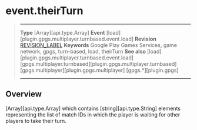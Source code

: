 # event.theirTurn

> --------------------- ------------------------------------------------------------------------------------------
> __Type__				[Array][api.type.Array]
> __Event__             [load][plugin.gpgs.multiplayer.turnbased.event.load]
> __Revision__          [REVISION_LABEL](REVISION_URL)
> __Keywords__          Google Play Games Services, game network, gpgs, turn-based, load, theirTurn
> __See also__          [load][plugin.gpgs.multiplayer.turnbased.event.load]
>						[gpgs.multiplayer.turnbased][plugin.gpgs.multiplayer.turnbased]
>						[gpgs.multiplayer][plugin.gpgs.multiplayer]
>                       [gpgs.*][plugin.gpgs]
> --------------------- ------------------------------------------------------------------------------------------

## Overview

[Array][api.type.Array] which contains [string][api.type.String] elements representing the list of match IDs in which the player is waiting for other players to take their turn.